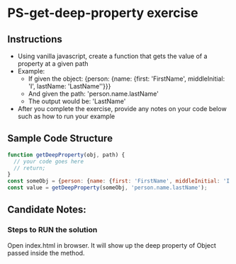 # PS-get-deep-property exercise

## Instructions

- Using vanilla javascript, create a function that gets the value of a property at a given path
- Example:
  - If given the object: {person: {name: {first: 'FirstName', middleInitial: 'I', lastName: 'LastName''}}}
  - And given the path: 'person.name.lastName'
  - The output would be: 'LastName'
- After you complete the exercise, provide any notes on your code below such as how to run your example

## Sample Code Structure
```javascript
function getDeepProperty(obj, path) {
  // your code goes here
  // return;
}
const someObj = {person: {name: {first: 'FirstName', middleInitial: 'I', lastName: 'LastName''}}};
const value = getDeepProperty(someObj, 'person.name.lastName');
```

## Candidate Notes:

### Steps to RUN the solution 

Open index.html in browser. It  will show up the deep property of Object passed inside the method. 
